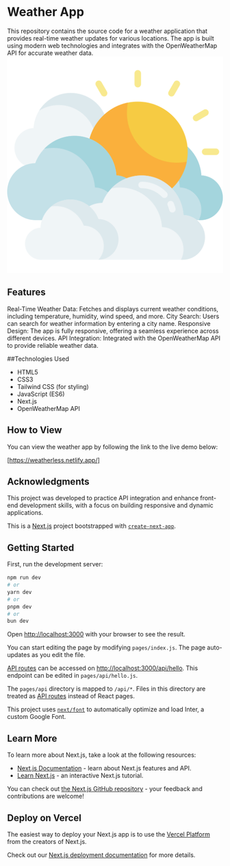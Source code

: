 # Weather App
This repository contains the source code for a weather application that provides real-time weather updates for various locations. The app is built using modern web technologies and integrates with the OpenWeatherMap API for accurate weather data.
![text](public/clouds.png)
## Features
Real-Time Weather Data: Fetches and displays current weather conditions, including temperature, humidity, wind speed, and more.
City Search: Users can search for weather information by entering a city name.
Responsive Design: The app is fully responsive, offering a seamless experience across different devices.
API Integration: Integrated with the OpenWeatherMap API to provide reliable weather data.

##Technologies Used
* HTML5
* CSS3
* Tailwind CSS (for styling)
* JavaScript (ES6)
* Next.js
* OpenWeatherMap API

## How to View
You can view the weather app by following the link to the live demo below:

[https://weatherless.netlify.app/]


## Acknowledgments
This project was developed to practice API integration and enhance front-end development skills, with a focus on building responsive and dynamic applications.




This is a [Next.js](https://nextjs.org/) project bootstrapped with [`create-next-app`](https://github.com/vercel/next.js/tree/canary/packages/create-next-app).

## Getting Started

First, run the development server:

```bash
npm run dev
# or
yarn dev
# or
pnpm dev
# or
bun dev
```

Open [http://localhost:3000](http://localhost:3000) with your browser to see the result.

You can start editing the page by modifying `pages/index.js`. The page auto-updates as you edit the file.

[API routes](https://nextjs.org/docs/api-routes/introduction) can be accessed on [http://localhost:3000/api/hello](http://localhost:3000/api/hello). This endpoint can be edited in `pages/api/hello.js`.

The `pages/api` directory is mapped to `/api/*`. Files in this directory are treated as [API routes](https://nextjs.org/docs/api-routes/introduction) instead of React pages.

This project uses [`next/font`](https://nextjs.org/docs/basic-features/font-optimization) to automatically optimize and load Inter, a custom Google Font.

## Learn More

To learn more about Next.js, take a look at the following resources:

- [Next.js Documentation](https://nextjs.org/docs) - learn about Next.js features and API.
- [Learn Next.js](https://nextjs.org/learn) - an interactive Next.js tutorial.

You can check out [the Next.js GitHub repository](https://github.com/vercel/next.js/) - your feedback and contributions are welcome!

## Deploy on Vercel

The easiest way to deploy your Next.js app is to use the [Vercel Platform](https://vercel.com/new?utm_medium=default-template&filter=next.js&utm_source=create-next-app&utm_campaign=create-next-app-readme) from the creators of Next.js.

Check out our [Next.js deployment documentation](https://nextjs.org/docs/deployment) for more details.
